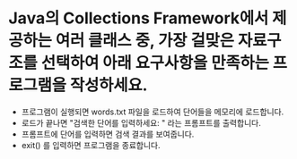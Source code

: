 # Java의 Collections Framework에서 제공하는 여러 클래스 중, 가장 걸맞은 자료구조를 선택하여 아래 요구사항을 만족하는 프로그램을 작성하세요.

* 프로그램이 실행되면 words.txt 파일을 로드하여 단어들을 메모리에 로드합니다.
* 로드가 끝나면 "검색한 단어를 입력하세요: " 라는 프롬프트를 출력합니다.
* 프롬프트에 단어를 입력하면 검색 결과를 보여줍니다.
* exit() 를 입력하면 프로그램을 종료합니다.
